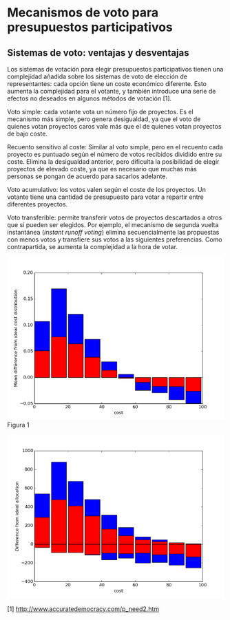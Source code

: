 

# Mecanismos de voto para presupuestos participativos


## Sistemas de voto: ventajas y desventajas

Los sistemas de votación para elegir presupuestos participativos tienen una complejidad añadida sobre los sistemas de voto de elección de representantes: cada opción tiene un coste económico diferente. Esto aumenta la complejidad para el votante, y también introduce una serie de efectos no deseados en algunos métodos de votación [1].

Voto simple: cada votante vota un número fijo de proyectos. Es el mecanismo más simple, pero genera desigualdad, ya que el voto de quienes votan proyectos caros vale más que el de quienes votan proyectos de bajo coste.

Recuento sensitivo al coste: Similar al voto simple, pero en el recuento cada proyecto es puntuado según el número de votos recibidos dividido entre su coste. Elimina la desigualdad anterior, pero dificulta la posibilidad de elegir proyectos de elevado coste, ya que es necesario que muchas más personas se pongan de acuerdo para sacarlos adelante.

Voto acumulativo: los votos valen según el coste de los proyectos. Un votante tiene una cantidad de presupuesto para votar a repartir entre diferentes proyectos.

Voto transferible: permite transferir votos de proyectos descartados a otros que sí pueden ser elegidos. Por ejemplo, el mecanismo de segunda vuelta instantánea (*instant runoff voting*) elimina secuencialmente las propuestas con menos votos y transfiere sus votos a las siguientes preferencias. Como contrapartida, se aumenta la complejidad a la hora de votar.



![](mean-difference-in-cost-distribution.png)
Figura 1

![](difference-from-ideal-allocation.png)

[1] http://www.accuratedemocracy.com/p_need2.htm